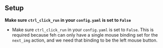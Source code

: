 ## Setup

**Make sure `ctrl_click_run` in your `config.yaml` is set to `False`**

- Make sure `ctrl_click_run` in your `config.yaml` is set to `False`. This is
  required because feh can only have a single mouse binding set for the
  `next_img` action, and we need that binding to be the left mouse button.
